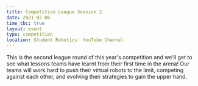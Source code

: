 ```yaml
---
title: Competition League Session 2
date: 2021-02-06
time_tbc: true
layout: event
type: competition
location: Student Robotics' YouTube Channel
---
```


This is the second league round of this year's competition and we'll get to see what lessons teams have learnt from their first time in the arena! Our teams will work hard to push their virtual robots to the limit, competing against each other, and evolving their strategies to gain the upper hand.
